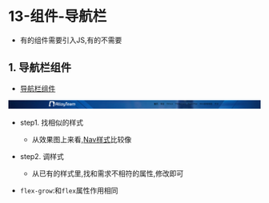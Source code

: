 # 13-组件-导航栏

- 有的组件需要引入JS,有的不需要

## 1. 导航栏组件

- [导航栏组件](https://v5.bootcss.com/docs/components/navbar/?)

![导航栏大致效果图](./img/导航栏大致效果图.png)

- step1. 找相似的样式
  - 从效果图上来看,[Nav样式](https://v5.bootcss.com/docs/components/navbar/?#nav)比较像
- step2. 调样式
  - 从已有的样式里,找和需求不相符的属性,修改即可

- `flex-grow`:和`flex`属性作用相同